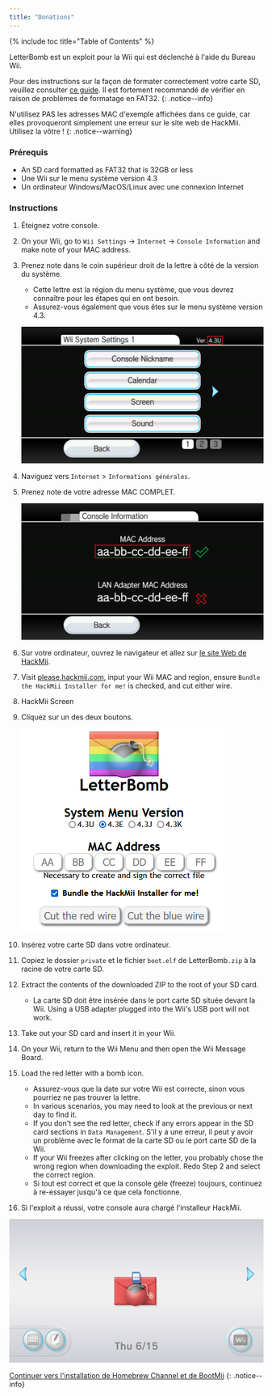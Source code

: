 ```yaml
---
title: "Donations"
---
```


{% include toc title="Table of Contents" %}

LetterBomb est un exploit pour la Wii qui est déclenché à l'aide du Bureau Wii.

Pour des instructions sur la façon de formater correctement votre carte SD, veuillez consulter [ce guide](https://wiki.hacks.guide/wiki/Formatting_an_SD_card). Il est fortement recommandé de vérifier en raison de problèmes de formatage en FAT32.
{: .notice--info}

N'utilisez PAS les adresses MAC d'exemple affichées dans ce guide, car elles provoqueront simplement une erreur sur le site web de HackMii. Utilisez la vôtre !
{: .notice--warning}

### Prérequis
* An SD card formatted as FAT32 that is 32GB or less
* Une Wii sur le menu système version 4.3
* Un ordinateur Windows/MacOS/Linux avec une connexion Internet

### Instructions

1. Éteignez votre console.
1. On your Wii, go to `Wii Settings` -> `Internet` -> `Console Information` and make note of your MAC address.
1. Prenez note dans le coin supérieur droit de la lettre à côté de la version du système.
    + Cette lettre est la région du menu système, que vous devrez connaître pour les étapes qui en ont besoin.
    + Assurez-vous également que vous êtes sur le menu système version 4.3.

    ![](/images/wii/SystemMenuVersion.png)

1. Naviguez vers `Internet` > `Informations générales`.
1. Prenez note de votre adresse MAC COMPLET.

    ![](/images/wii/MacAddress.png)

1. Sur votre ordinateur, ouvrez le navigateur et allez sur [le site Web de HackMii](https://please.hackmii.com/).
1. Visit [please.hackmii.com](https://please.hackmii.com/), input your Wii MAC and region, ensure `Bundle the HackMii Installer for me!` is checked, and cut either wire.
1. HackMii Screen
1. Cliquez sur un des deux boutons.

    ![](/images/exploits/letterbomb/LetterBomb-PC.png)

1. Insérez votre carte SD dans votre ordinateur.
1. Copiez le dossier `private` et le fichier `boot.elf` de LetterBomb`.zip` à la racine de votre carte SD.
1. Extract the contents of the downloaded ZIP to the root of your SD card.
    + La carte SD doit être insérée dans le port carte SD située devant la Wii. Using a USB adapter plugged into the Wii's USB port will not work.
1. Take out your SD card and insert it in your Wii.
1. On your Wii, return to the Wii Menu and then open the Wii Message Board.
1. Load the red letter with a bomb icon.
    + Assurez-vous que la date sur votre Wii est correcte, sinon vous pourriez ne pas trouver la lettre.
    + In various scenarios, you may need to look at the previous or next day to find it.
    + If you don't see the red letter, check if any errors appear in the SD card sections in `Data Management`. S'il y a une erreur, il peut y avoir un problème avec le format de la carte SD ou le port carte SD de la Wii.
    + If your Wii freezes after clicking on the letter, you probably chose the wrong region when downloading the exploit. Redo Step 2 and select the correct region.
    + Si tout est correct et que la console gèle (freeze) toujours, continuez à re-essayer jusqu'à ce que cela fonctionne.
1. Si l'exploit a réussi, votre console aura chargé l'installeur HackMii.

![](/images/exploits/letterbomb/LetterBomb-Wii.png)

[Continuer vers l'installation de Homebrew Channel et de BootMii](hbc)
{: .notice--info}
